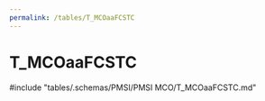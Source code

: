 ```yaml
---
permalink: /tables/T_MCOaaFCSTC
---
```

# T\_MCOaaFCSTC
<!-- SPDX-License-Identifier: MPL-2.0 -->

<!-- ATTENTION : Ne pas supprimer ou modifier la ligne ci-dessous -->
#include "tables/.schemas/PMSI/PMSI MCO/T_MCOaaFCSTC.md"
<!-- ATTENTION : Ne pas supprimer ou modifier la ligne ci-dessus -->
